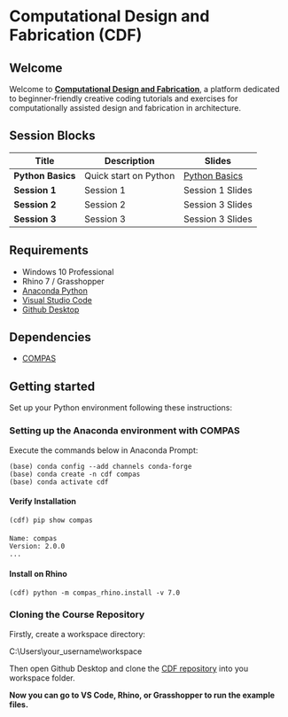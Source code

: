 # Computational Design and Fabrication (CDF)

## Welcome

Welcome to [**Computational Design and Fabrication**](https://computational_design_and_fabrication.github.io/computational_design_and_fabrication/), a platform dedicated to beginner-friendly creative coding tutorials and exercises for computationally assisted design and fabrication in architecture.


## Session Blocks

Title | Description | Slides  
----- | ----------- | ------
**Python Basics** | Quick start on Python | [Python Basics](https://docs.google.com/presentation/d/1VDaIxVtl5dnydUoDbgl7tOkzcTfhUV11hmd7pZFogok/edit?usp=sharing)
**Session 1** | Session 1  | Session 1 Slides
**Session 2** | Session 2  | Session 3 Slides
**Session 3** | Session 3  | Session 3 Slides



## Requirements

* Windows 10 Professional
* Rhino 7 / Grasshopper
* [Anaconda Python](https://www.anaconda.com/distribution/?gclid=CjwKCAjwo9rtBRAdEiwA_WXcFoyH8v3m-gVC55J6YzR0HpgB8R-PwM-FClIIR1bIPYZXsBtbPRfJ8xoC6HsQAvD_BwE)
* [Visual Studio Code](https://code.visualstudio.com/)
* [Github Desktop](https://desktop.github.com/)

## Dependencies

* [COMPAS](https://compas-dev.github.io/)

## Getting started

Set up your Python environment following these instructions:

### Setting up the Anaconda environment with COMPAS

Execute the commands below in Anaconda Prompt:
	
    (base) conda config --add channels conda-forge
    (base) conda create -n cdf compas
    (base) conda activate cdf
    
#### Verify Installation

    (cdf) pip show compas
####
    Name: compas
    Version: 2.0.0
    ...

#### Install on Rhino

    (cdf) python -m compas_rhino.install -v 7.0


### Cloning the Course Repository

Firstly, create a workspace directory:

C:\Users\your_username\workspace

Then open Github Desktop and clone the [CDF repository](https://github.com/computational_design_and_fabrication/computational_design_and_fabrication) into you workspace folder.

**Now you can go to VS Code, Rhino, or Grasshopper to run the example files.**
